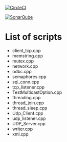 [![CircleCI](https://circleci.com/bb/devops_sysops/cpp/tree/master.svg?style=svg)](https://circleci.com/bb/devops_sysops/cpp/tree/master)

[![SonarQube](https://sonarcloud.io/images/project_badges/sonarcloud-white.svg)](https://sonarcloud.io/images/project_badges/sonarcloud-white.svg)
# List of scripts #

* client_tcp.cpp
* memstring.cpp
* mutex.cpp
* network.cpp
* odbc.cpp
* semaphores.cpp
* sql_conn.cpp
* tcp_listener.cpp
* TestMulticastOption.cpp
* threading.cpp
* thread_join.cpp
* thread_sleep.cpp
* Udp_Client.cpp
* udp_listener.cpp
* UDP_Server.cpp
* writer.cpp
* xml.cpp